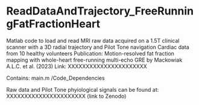 # ReadDataAndTrajectory_FreeRunningFatFractionHeart
Matlab code to load and read MRI raw data acquired on a 1.5T clinical scanner with a 3D radial trajectory and Pilot Tone navigation
Cardiac data from 10 healthy volunteers
Publication: Motion-resolved fat fraction mapping with whole-heart free-running multi-echo GRE by Mackowiak A.L.C. et al. (2023)
Link: XXXXXXXXXXXXXXXXXXXXXX

Contains: 
main.m
/Code_Dependencies

Raw data and Pilot Tone phyiological signals can be found at:
XXXXXXXXXXXXXXXXXXXXXX (link to Zenodo)
